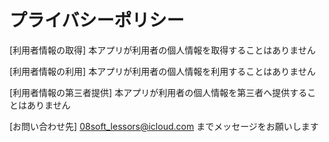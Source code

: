 # プライバシーポリシー

[利用者情報の取得]
本アプリが利用者の個人情報を取得することはありません

[利用者情報の利用]
本アプリが利用者の個人情報を利用することはありません

[利用者情報の第三者提供]
本アプリが利用者の個人情報を第三者へ提供することはありません

[お問い合わせ先]
08soft_lessors@icloud.com
までメッセージをお願いします
